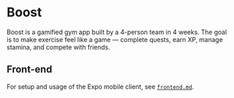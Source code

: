 # Boost

Boost is a gamified gym app built by a 4-person team in 4 weeks. The goal is to make exercise feel like a game — complete quests, earn XP, manage stamina, and compete with friends. 

## Front-end

For setup and usage of the Expo mobile client, see [`frontend.md`](frontend.md).
